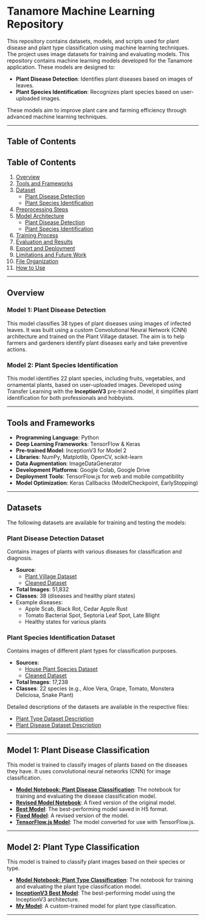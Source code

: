 # Tanamore Machine Learning Repository

This repository contains datasets, models, and scripts used for plant disease and plant type classification using machine learning techniques. The project uses image datasets for training and evaluating models. This repository contains machine learning models developed for the Tanamore application. These models are designed to:
- **Plant Disease Detection**: Identifies plant diseases based on images of leaves.
- **Plant Species Identification**: Recognizes plant species based on user-uploaded images.

These models aim to improve plant care and farming efficiency through advanced machine learning techniques.

---

## Table of Contents
## Table of Contents
1. [Overview](#overview)
2. [Tools and Frameworks](#tools-and-frameworks)
3. [Dataset](#dataset)
   - [Plant Disease Detection](#plant-disease-detection-dataset)
   - [Plant Species Identification](#plant-species-identification-dataset)
4. [Preprocessing Steps](#preprocessing-steps)
5. [Model Architecture](#model-architecture)
   - [Plant Disease Detection](#model-1-plant-disease-detection)
   - [Plant Species Identification](#model-2-plant-species-identification)
6. [Training Process](#training-process)
7. [Evaluation and Results](#evaluation-and-results)
8. [Export and Deployment](#export-and-deployment)
9. [Limitations and Future Work](#limitations-and-future-work)
10. [File Organization](#file-organization)
11. [How to Use](#how-to-use)

---

## Overview

### Model 1: Plant Disease Detection
This model classifies 38 types of plant diseases using images of infected leaves. It was built using a custom Convolutional Neural Network (CNN) architecture and trained on the Plant Village dataset. The aim is to help farmers and gardeners identify plant diseases early and take preventive actions.

### Model 2: Plant Species Identification
This model identifies 22 plant species, including fruits, vegetables, and ornamental plants, based on user-uploaded images. Developed using Transfer Learning with the **InceptionV3** pre-trained model, it simplifies plant identification for both professionals and hobbyists.

---

## Tools and Frameworks
- **Programming Language**: Python
- **Deep Learning Frameworks**: TensorFlow & Keras
- **Pre-trained Model**: InceptionV3 for Model 2
- **Libraries**: NumPy, Matplotlib, OpenCV, scikit-learn
- **Data Augmentation**: ImageDataGenerator
- **Development Platforms**: Google Colab, Google Drive
- **Deployment Tools**: TensorFlow.js for web and mobile compatibility
- **Model Optimization**: Keras Callbacks (ModelCheckpoint, EarlyStopping)

---
## Datasets

The following datasets are available for training and testing the models:
### Plant Disease Detection Dataset
Contains images of plants with various diseases for classification and diagnosis.
- **Source**:
  - [Plant Village Dataset](https://www.kaggle.com/datasets/abdallahalidev/plantvillage-dataset?select=color)
  - [Cleaned Dataset](https://github.com/Tanamore/machine_learning/tree/b0280b9a11cbf2319fee7f9313514dd916a12f9a/machine_learning/Dataset%20Machine%20Learning/Dataset%20Gambar%20Penyakit%20Tanaman)
- **Total Images**: 51,832
- **Classes**: 38 (diseases and healthy plant states)
- Example diseases:
  - Apple Scab, Black Rot, Cedar Apple Rust
  - Tomato Bacterial Spot, Septoria Leaf Spot, Late Blight
  - Healthy states for various plants

### Plant Species Identification Dataset
Contains images of different plant types for classification purposes.
- **Sources**: 
  - [House Plant Species Dataset](https://www.kaggle.com/datasets/kacpergregorowicz/house-plant-species)
  - [Cleaned Dataset](https://github.com/Tanamore/machine_learning/tree/b0280b9a11cbf2319fee7f9313514dd916a12f9a/machine_learning/Dataset%20Machine%20Learning/Dataset%20Gambar%20Jenis%20Tanaman)
- **Total Images**: 17,238
- **Classes**: 22 species (e.g., Aloe Vera, Grape, Tomato, Monstera Deliciosa, Snake Plant)

Detailed descriptions of the datasets are available in the respective files:
- [Plant Type Dataset Description](https://github.com/Tanamore/machine_learning/blob/b0280b9a11cbf2319fee7f9313514dd916a12f9a/machine_learning/Dataset%20Machine%20Learning/Jenis%20Tanaman.md)
- [Plant Disease Dataset Description](https://github.com/Tanamore/machine_learning/blob/b0280b9a11cbf2319fee7f9313514dd916a12f9a/machine_learning/Dataset%20Machine%20Learning/dataset_penyakit_tanaman.md)

---

## Model 1: Plant Disease Classification

This model is trained to classify images of plants based on the diseases they have. It uses convolutional neural networks (CNN) for image classification.

- **[Model Notebook: Plant Disease Classification](https://github.com/Tanamore/machine_learning/blob/b0280b9a11cbf2319fee7f9313514dd916a12f9a/machine_learning/Model%201_Klasifikasi%20Penyakit%20Tanaman/Model_1_Klasifikasi_Penyakit_Tanaman.ipynb)**: The notebook for training and evaluating the disease classification model.
- **[Revised Model Notebook](https://github.com/Tanamore/machine_learning/blob/580efbe33156bcd051a0652383bc675934081575/machine_learning/Model%201_Klasifikasi%20Penyakit%20Tanaman/Model1_Revisi_Fix.ipynb)**: A fixed version of the original model.
- **[Best Model](https://github.com/Tanamore/machine_learning/blob/580efbe33156bcd051a0652383bc675934081575/machine_learning/Model%201_Klasifikasi%20Penyakit%20Tanaman/best_model.h5)**: The best-performing model saved in H5 format.
- **[Fixed Model](https://github.com/Tanamore/machine_learning/blob/580efbe33156bcd051a0652383bc675934081575/machine_learning/Model%201_Klasifikasi%20Penyakit%20Tanaman/model1_fix.h5)**: A revised version of the model.
- **[TensorFlow.js Model](https://github.com/Tanamore/machine_learning/blob/580efbe33156bcd051a0652383bc675934081575/machine_learning/Model%201_Klasifikasi%20Penyakit%20Tanaman/tfjs_model1_fix.zip)**: The model converted for use with TensorFlow.js.

---

## Model 2: Plant Type Classification

This model is trained to classify plant images based on their species or type.

- **[Model Notebook: Plant Type Classification](https://github.com/Tanamore/machine_learning/blob/580efbe33156bcd051a0652383bc675934081575/machine_learning/model%202_klasifikasi%20jenis%20tanaman/Model_2_Klasifikasi_Jenis_Tanaman.ipynb)**: The notebook for training and evaluating the plant type classification model.
- **[InceptionV3 Best Model](https://github.com/Tanamore/machine_learning/blob/580efbe33156bcd051a0652383bc675934081575/machine_learning/model%202_klasifikasi%20jenis%20tanaman/inceptionv3_best_model.h5)**: The best-performing model using the InceptionV3 architecture.
- **[My Model](https://github.com/Tanamore/machine_learning/blob/580efbe33156bcd051a0652383bc675934081575/machine_learning/model%202_klasifikasi%20jenis%20tanaman/my_model2.h5)**: A custom-trained model for plant type classification.

---

